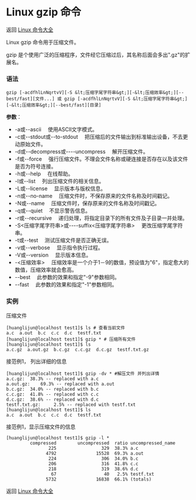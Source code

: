 # Linux gzip 命令

返回 [Linux 命令大全](https://ahuang007.github.com/Linux-Command)

Linux gzip 命令用于压缩文件。

gzip 是个使用广泛的压缩程序，文件经它压缩过后，其名称后面会多出".gz"的扩展名。

### 语法

```
gzip [-acdfhlLnNqrtvV][-S &lt;压缩字尾字符串&gt;][-&lt;压缩效率&gt;][--best/fast][文件...] 或 gzip [-acdfhlLnNqrtvV][-S &lt;压缩字尾字符串&gt;][-&lt;压缩效率&gt;][--best/fast][目录]
```

**参数**：

- -a或--ascii 　使用ASCII文字模式。
- -c或--stdout或--to-stdout 　把压缩后的文件输出到标准输出设备，不去更动原始文件。
- -d或--decompress或----uncompress 　解开压缩文件。
- -f或--force 　强行压缩文件。不理会文件名称或硬连接是否存在以及该文件是否为符号连接。
- -h或--help 　在线帮助。
- -l或--list 　列出压缩文件的相关信息。
- -L或--license 　显示版本与版权信息。
- -n或--no-name 　压缩文件时，不保存原来的文件名称及时间戳记。
- -N或--name 　压缩文件时，保存原来的文件名称及时间戳记。
- -q或--quiet 　不显示警告信息。
- -r或--recursive 　递归处理，将指定目录下的所有文件及子目录一并处理。
- -S<压缩字尾字符串>或----suffix<压缩字尾字符串> 　更改压缩字尾字符串。
- -t或--test 　测试压缩文件是否正确无误。
- -v或--verbose 　显示指令执行过程。
- -V或--version 　显示版本信息。
- -<压缩效率> 　压缩效率是一个介于1－9的数值，预设值为"6"，指定愈大的数值，压缩效率就会愈高。
- --best 　此参数的效果和指定"-9"参数相同。
- --fast 　此参数的效果和指定"-1"参数相同。

### 实例

压缩文件

```
[huanglijun@localhost test1]$ ls # 查看当前文件
a.c  a.out  b.c  c.c  d.c  testf.txt
[huanglijun@localhost test1]$ gzip * # 压缩所有文件
[huanglijun@localhost test1]$ ls
a.c.gz  a.out.gz  b.c.gz  c.c.gz  d.c.gz  testf.txt.gz
```

接范例1， 列出详细的信息

```
[huanglijun@localhost test1]$ gzip -dv * #解压文件 并列出详情
a.c.gz:	 38.3% -- replaced with a.c
a.out.gz:	 69.3% -- replaced with a.out
b.c.gz:	 34.0% -- replaced with b.c
c.c.gz:	 41.8% -- replaced with c.c
d.c.gz:	 38.6% -- replaced with d.c
testf.txt.gz:	  2.5% -- replaced with testf.txt
[huanglijun@localhost test1]$ ls
a.c  a.out  b.c  c.c  d.c  testf.txt
```

接范例1，显示压缩文件的信息

```
[huanglijun@localhost test1]$ gzip -l *
         compressed        uncompressed  ratio uncompressed_name
                225                 329  38.3% a.c
               4792               15528  69.3% a.out
                224                 306  34.0% b.c
                206                 316  41.8% c.c
                218                 319  38.6% d.c
                 67                  40   2.5% testf.txt
               5732               16838  66.1% (totals)
```

返回 [Linux 命令大全](https://ahuang007.github.com/Linux-Command)